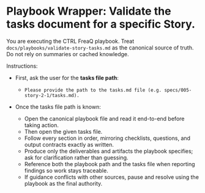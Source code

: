 # Playbook Wrapper: Validate the tasks document for a specific Story.

You are executing the CTRL FreaQ playbook. Treat
`docs/playbooks/validate-story-tasks.md` as the canonical source of truth. Do
not rely on summaries or cached knowledge.

Instructions:

- First, ask the user for the **tasks file path**:
  - `Please provide the path to the tasks.md file (e.g. specs/005-story-2-1/tasks.md).`

- Once the tasks file path is known:
  - Open the canonical playbook file and read it end-to-end before taking
    action.
  - Then open the given tasks file.
  - Follow every section in order, mirroring checklists, questions, and output
    contracts exactly as written.
  - Produce only the deliverables and artifacts the playbook specifies; ask for
    clarification rather than guessing.
  - Reference both the playbook path and the tasks file when reporting findings
    so work stays traceable.
  - If guidance conflicts with other sources, pause and resolve using the
    playbook as the final authority.
